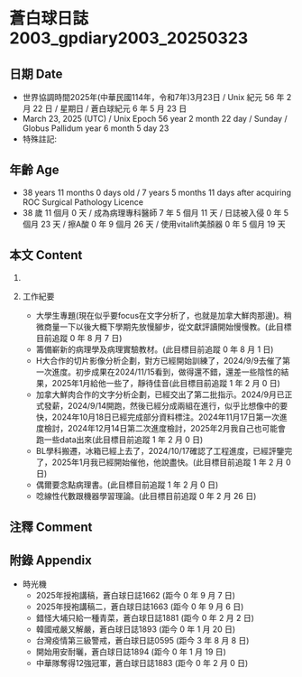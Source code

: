[_metadata_:encoding]: - "utf-8"
[_metadata_:language]: - "zh-Hant-TW"
[_metadata_:fileformat]: - "markdown"
[_metadata_:MIME_type]: - "text/plain"
[_metadata_:markdown_version]: - "commonmark version 0.30"
[_metadata_:markdown_spec]: - "https://spec.commonmark.org/0.30/"

# 蒼白球日誌2003_gpdiary2003_20250323 #

## 日期 Date ##

* 世界協調時間2025年(中華民國114年，令和7年)3月23日 / Unix 紀元 56 年 2 月 22 日 / 星期日 / 蒼白球紀元 6 年 5 月 23 日
* March 23, 2025 (UTC) / Unix Epoch 56 year 2 month 22 day / Sunday / Globus Pallidum year 6 month 5 day 23
* 特殊註記:

## 年齡 Age ##

* 38 years 11 months 0 days old / 7 years 5 months 11 days after acquiring ROC Surgical Pathology Licence
* 38 歲 11 個月 0 天 / 成為病理專科醫師 7 年 5 個月 11 天 / 日誌被入侵 0 年 5 個月 23 天 / 擦A酸 0 年 9 個月 26 天 / 使用vitalift美顏器 0 年 5 個月 19 天

## 本文 Content ##

1. 

2. 工作紀要

    - 大學生專題(現在似乎要focus在文字分析了，也就是加拿大鮮肉那邊)。稍微商量一下以後大概下學期先放慢腳步，從文獻評讀開始慢慢教。(此目標目前追蹤 0 年 8 月 7 日)
    - 籌備嶄新的病理學及病理實驗教材。(此目標目前追蹤 0 年 8 月 1 日)
    - H大合作的切片影像分析企劃，對方已經開始訓練了，2024/9/9去催了第一次進度。初步成果在2024/11/15看到，做得還不錯，還差一些陰性的結果，2025年1月給他一些了，靜待佳音(此目標目前追蹤 1 年 2 月 0 日)
    - 加拿大鮮肉合作的文字分析企劃，已經交出了第二批指示。2024/9月已正式發薪，2024/9/14開跑，然後已經分成兩組在進行，似乎比想像中的要快，2024年10月18日已經完成部分資料標注。2024年11月17日第一次進度檢討，2024年12月14日第二次進度檢討，2025年2月我自己也可能會跑一些data出來(此目標目前追蹤 1 年 2 月 0 日)
    - BL學科搬遷，冰箱已經上去了，2024/10/17確認了工程進度，已經評鑒完了，2025年1月我已經開始催他，他說盡快。(此目標目前追蹤 1 年 2 月 0 日)
    - 偶爾要念點病理書。(此目標目前追蹤 1 年 2 月 0 日)
    - 唸線性代數跟機器學習理論。(此目標目前追蹤 0 年 2 月 26 日)

## 注釋 Comment ##


## 附錄 Appendix ##

* 時光機
    - 2025年授袍講稿，蒼白球日誌1662 (距今 0 年 9 月 7 日)
    - 2025年授袍講稿二，蒼白球日誌1663 (距今 0 年 9 月 6 日)
    - 錯怪大埔只給一種青菜，蒼白球日誌1881 (距今 0 年 2 月 2 日)
    - 韓國戒嚴又解嚴，蒼白球日誌1893 (距今 0 年 1 月 20 日)
    - 台灣疫情第三級警戒，蒼白球日誌0595 (距今 3 年 8 月 8 日)
    - 開始用安耐曬，蒼白球日誌1894 (距今 0 年 1 月 19 日)
    - 中華隊奪得12強冠軍，蒼白球日誌1883 (距今 0 年 2 月 0 日)
